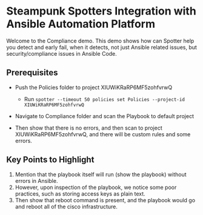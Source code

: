 # Steampunk Spotters Integration with Ansible Automation Platform

Welcome to the Compliance demo. This demo shows how can Spotter help you detect and early fail, when it detects, not just Ansible related issues, but security/compliance issues in Ansible Code.

## Prerequisites

- Push the Policies folder to project XIUWiKRaRP6MF5zohfvrwQ
  - Run `spotter --timeout 50 policies set Policies --project-id XIUWiKRaRP6MF5zohfvrwQ`

- Navigate to Compliance folder and scan the Playbook to default project

- Then show that there is no errors, and then scan to project XIUWiKRaRP6MF5zohfvrwQ, and there will be custom rules and some errors.

## Key Points to Highlight

1. Mention that the playbook itself will run (show the playbook) without errors in Ansible.
2. However, upon inspection of the playbook, we notice some poor practices, such as storing access keys as plain text.
3. Then show that reboot command is present, and the playbook would go and reboot all of the cisco infrastructure.